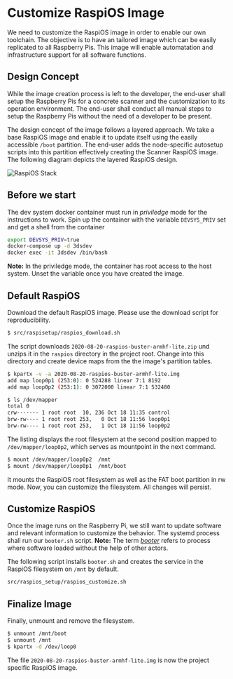 # Customize RaspiOS Image

We need to customize the RaspiOS image in order to enable our own toolchain. The objective is to have an tailored image which can be easily replicated to all Raspberry Pis. This image will enable automatation and infrastructure support for all software functions.

## Design Concept

While the image creation process is left to the developer, the end-user shall setup the Raspberry Pis for a concrete scanner and the customization to its operation environment. The end-user shall conduct all manual steps to setup the Raspberry Pis without the need of a developer to be present. 

The design concept of the image follows a layered approach. We take a base RaspiOS image and enable it to update itself using the easily accessible `/boot` partition. The end-user adds the node-specific autosetup scripts into this partition effectively creating the Scanner RaspiOS image. The following diagram depicts the layered RaspiOS design.

![RaspiOS Stack](http://www.plantuml.com/plantuml/png/3SMn3G8n30NGLM21kBYEcWqO08KVYukuE97zBHYVUysxTiEHJTEFoqwkk8bu_PPtvvwl37LCeneBvX0qnMTpsUuFL3Dr6JLurYP2i9vUO_KPXJ_-0G00)

## Before we start

The dev system docker container must run in *priviledge* mode for the instructions to work. Spin up the container with the variable `DEVSYS_PRIV` set and get a shell from the container

```bash
export DEVSYS_PRIV=true
docker-compose up -d 3dsdev
docker exec -it 3dsdev /bin/bash
```

**Note:** In the priviledge mode, the container has root access to the host system. Unset the variable once you have created the image.

## Default RaspiOS

Download the default RaspiOS image. Please use the download script for reproducibility.

```bash
$ src/raspisetup/raspios_download.sh
```

The script downloads `2020-08-20-raspios-buster-armhf-lite.zip` und unzips it in the `raspios` directory in the project root. Change into this directory and create device maps from the the image's partition tables. 

```bash
$ kpartx -v -a 2020-08-20-raspios-buster-armhf-lite.img
add map loop0p1 (253:0): 0 524288 linear 7:1 8192
add map loop0p2 (253:1): 0 3072000 linear 7:1 532480

$ ls /dev/mapper
total 0
crw------- 1 root root  10, 236 Oct 18 11:35 control
brw-rw---- 1 root root 253,   0 Oct 18 11:56 loop0p1
brw-rw---- 1 root root 253,   1 Oct 18 11:56 loop0p2
```

The listing displays the root filesystem at the second position mapped to `/dev/mapper/loop0p2`, which serves as mountpoint in the next command.

```bash
$ mount /dev/mapper/loop0p2  /mnt
$ mount /dev/mapper/loop0p1  /mnt/boot
```

It mounts the RaspiOS root filesystem as well as the FAT boot partition in rw mode. Now, you can customize the filesystem. All changes will persist. 


## Customize RaspiOS

Once the image runs on the Raspberry Pi, we still want to update software and relevant information to customize the behavior. The systemd process shall run our `booter.sh` script. **Note:** The term [*booter*](https://en.wikipedia.org/wiki/Booter) refers to process where software loaded without the help of other actors.

The following script installs `booter.sh` and creates the service in the RaspiOS filesystem on `/mnt` by default.

```bash
src/raspios_setup/raspios_customize.sh
```

## Finalize Image

Finally, unmount and remove the filesystem.

```bash
$ unmount /mnt/boot
$ unmount /mnt
$ kpartx -d /dev/loop0
```

The file `2020-08-20-raspios-buster-armhf-lite.img` is now the project specific RaspiOS image. 
